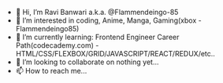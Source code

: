 - 👋 Hi, I’m Ravi Banwari a.k.a. @Flammendeingo-85
- 👀 I’m interested in coding, Anime, Manga, Gaming(xbox - Flammendeingo85)
- 🌱 I’m currently learning: Frontend Engineer Career Path(codecademy.com) - HTML/CSS/FLEXBOX/GRID/JAVASCRIPT/REACT/REDUX/etc..
- 💞️ I’m looking to collaborate on nothing yet...
- 📫 How to reach me...

<!---
Flammendeingo-85/Flammendeingo-85 is a ✨ special ✨ repository because its `README.md` (this file) appears on your GitHub profile.
You can click the Preview link to take a look at your changes.
--->
